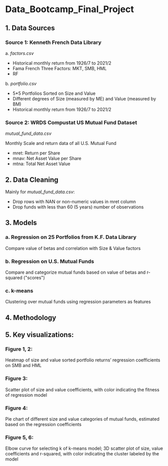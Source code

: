 # Data_Bootcamp_Final_Project

## 1. Data Sources
### Source 1: Kenneth French Data Library

a. _factors.csv_
- Historical monthly return from 1926/7 to 2021/2
- Fama French Three Factors: MKT, SMB, HML
- RF

b. _portfolio.csv_
- 5*5 Portfolios Sorted on Size and Value
- Different degrees of Size (measured by ME) and Value (measured by BM)
- Historical monthly return from 1926/7 to 2021/2

### Source 2: WRDS Compustat US Mutual Fund Dataset

_mutual_fund_data.csv_

Monthly Scale and return data of all U.S. Mutual Fund
- mret: Return per Share
- mnav: Net Asset Value per Share
- mtna: Total Net Asset Value 

## 2. Data Cleaning

Mainly for _mutual_fund_data.csv_:
- Drop rows with NAN or non-numeric values in mret column
- Drop funds with less than 60 (5 years) number of observations

## 3. Models
### a. Regression on 25 Portfolios from K.F. Data Library
Compare value of betas and correlation with Size & Value factors

### b. Regression on U.S. Mutual Funds
Compare and categorize mutual funds based on value of betas and r-squared ("scores")

### c. k-means
Clustering over mutual funds using regression parameters as features

## 4. Methodology

## 5. Key visualizations:
### Figure 1, 2: 
Heatmap of size and value sorted portfolio returns’ regression coefficients on SMB and HML

### Figure 3:
Scatter plot of size and value coefficients, with color indicating the fitness of regression model

### Figure 4:
Pie chart of different size and value categories of mutual funds, estimated based on the regression coefficients

### Figure 5, 6:
Elbow curve for selecting k of k-means model;
3D scatter plot of size, value coefficients and r-squared, with color indicating the cluster labeled by the model
